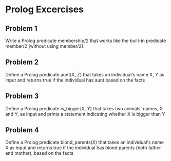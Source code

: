 # Prolog Excercises
## Problem 1
Write a Prolog predicate membership/2 that works like the built-in predicate member/2 (without using member/2).

## Problem 2
Define a Prolog predicate aunt(X, Z) that takes an individual's name X, Y as input and returns true if the individual has aunt based on the facts

## Problem 3
Define a Prolog predicate is_bigger(X, Y) that takes two animals' names, X and Y, as input and prints a statement indicating whether X is bigger than Y

## Problem 4
Define a Prolog predicate blond_parents(X) that takes an individual's name X as input and returns true if the individual has blond parents (both father and mother), based on the facts
